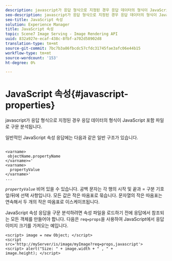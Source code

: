 ```yaml
---
description: javascript가 응답 형식으로 지정된 경우 응답 데이터의 형식이 JavaScript 포함 파일로 구문 분석됩니다.
seo-description: javascript가 응답 형식으로 지정된 경우 응답 데이터의 형식이 JavaScript 포함 파일로 구문 분석됩니다.
seo-title: JavaScript 속성
solution: Experience Manager
title: JavaScript 속성
topic: Scene7 Image Serving - Image Rendering API
uuid: 832a927e-ecaf-438c-8fbf-a702d58902d8
translation-type: tm+mt
source-git-commit: 7bc7b3a86fbcdc57cfdc31745fae3afc06e44b15
workflow-type: tm+mt
source-wordcount: '153'
ht-degree: 0%

---
```



# JavaScript 속성{#javascript-properties}

javascript가 응답 형식으로 지정된 경우 응답 데이터의 형식이 JavaScript 포함 파일로 구문 분석됩니다.

일반적인 JavaScript 속성 응답에는 다음과 같은 일반 구조가 있습니다.

```
           
<varname> 
 objectName.propertyName 
</varname>=' 
<varname>
  propertyValue 
</varname>' 
...
```

*`propertyValue`* 비어 있을 수 있습니다. 공백 문자는 각 행의 시작 및 끝과 = 구분 기호 앞/뒤에 선택 사항입니다. 모든 값은 작은 따옴표로 묶습니다. 문자열의 작은 따옴표는 연속해서 두 개의 작은 따옴표로 이스케이프됩니다.

JavaScript 속성 응답을 구문 분석하려면 속성 파일을 로드하기 전에 응답에서 참조되는 모든 객체를 만들어야 합니다. 다음은 `req=props`을 사용하여 JavaScript에서 응답 이미지 크기를 가져오는 예입니다.

```
<script> image = new Object; </script> 
<script 
src='http://myServer/is/image/myImage?req=props,javascript'> 
<script> alert("Size: " + image.width + " , " + 
image.height); </script>
```

